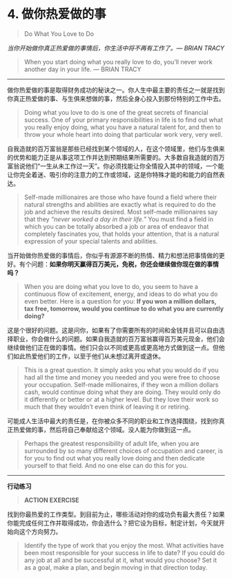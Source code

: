 # 4. 做你热爱做的事
> Do What You Love to Do

*当你开始做你真正热爱做的事情后，你生活中将不再有工作了。— BRIAN TRACY* 

>  When you start doing what you really love to do, you’ll never work another day in your life. — BRIAN TRACY 

---

做你热爱做的事是取得财务成功的秘诀之一。你人生中最主要的责任之一就是找到你真正热爱做的事、与生俱来想做的事，然后全身心投入到那份特别的工作中去。
> Doing what you love to do is one of the great secrets of financial success. One of your primary responsibilities in life is to find out what you really enjoy doing, what you have a natural talent for, and then to throw your whole heart into doing that particular work very, very well. 

自我造就的百万富翁是那些已经找到某个领域的人，在这个领域里，他们与生俱来的优势和能力正是从事这项工作并达到预期结果所需要的。大多数自我造就的百万富翁说他们“一生从未工作过一天”。你必须找能让你全情投入其中的领域，一个能让你完全着迷、吸引你的注意力的工作或领域，这是你特殊才能的和能力的自然表达。
> Self-made millionaires are those who have found a field where their natural strengths and abilities are exactly what is required to do the job and achieve the results desired. Most self-made millionaires say that they *“never worked a day in their life.”* You must find a field in which you can be totally absorbed a job or area of endeavor that completely fascinates you, that holds your attention, that is a natural expression of your special talents and abilities. 

当开始做你热爱做的事情后，你似乎有源源不断的热情、精力和想法把事情做的更好。有个问题：**如果你明天赢得百万美元，免税，你还会继续做你现在做的事情吗？**
> When you are doing what you love to do, you seem to have a continuous flow of excitement, energy, and ideas to do what you do even better. Here is a question for you: **If you won a million dollars, tax free, tomorrow, would you continue to do what you are currently doing?** 

这是个很好的问题。这是问你，如果有了你需要所有的时间和金钱并且可以自由选择职业，你会做什么的问题。如果自我造就的百万富翁赢得百万美元现金，他们会继续做他们正在做的事情。他们只会以不同或更高或更高地方式做到这一点。但他们如此热爱他们的工作，以至于他们从未想过离开或退休。
> This is a great question. It simply asks you what you would do if you had all the time and money you needed and you were free to choose your occupation. Self-made millionaires, if they won a million dollars cash, would continue doing what they are doing. They would only do it differently or better or at a higher level. But they love their work so much that they wouldn’t even think of leaving it or retiring. 

可能成人生活中最大的责任是，在你被众多不同的职业和工作选择围绕，找到你真正热爱做的事，然后将自己奉献给这个领域。没人能为你做到这一点。
> Perhaps the greatest responsibility of adult life, when you are surrounded by so many different choices of occupation and career, is for you to find out what you really love doing and then dedicate yourself to that field. And no one else can do this for you. 

---
**行动练习**
> **ACTION EXERCISE** 

找到你最热爱的工作类型。到目前为止，哪些活动对你的成功负有最大责任？如果你能完成任何工作并取得成功，你会选什么？把它设为目标，制定计划，今天就开始向这个方向努力。
> Identify the type of work that you enjoy the most. What activities have been most responsible for your success in life to date? If you could do any job at all and be successful at it, what would you choose? Set it as a goal, make a plan, and begin moving in that direction today.



